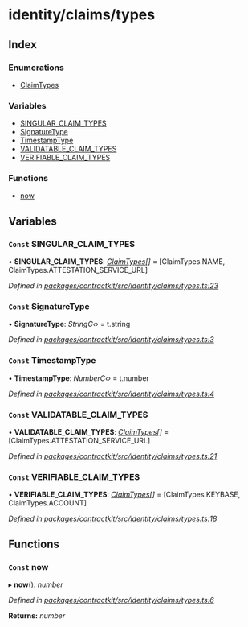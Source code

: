 # identity/claims/types

## Index

### Enumerations

* [ClaimTypes](../enums/_identity_claims_types_.claimtypes.md)

### Variables

* [SINGULAR\_CLAIM\_TYPES](_identity_claims_types_.md#const-singular_claim_types)
* [SignatureType](_identity_claims_types_.md#const-signaturetype)
* [TimestampType](_identity_claims_types_.md#const-timestamptype)
* [VALIDATABLE\_CLAIM\_TYPES](_identity_claims_types_.md#const-validatable_claim_types)
* [VERIFIABLE\_CLAIM\_TYPES](_identity_claims_types_.md#const-verifiable_claim_types)

### Functions

* [now](_identity_claims_types_.md#const-now)

## Variables

### `Const` SINGULAR\_CLAIM\_TYPES

• **SINGULAR\_CLAIM\_TYPES**: [_ClaimTypes_](../enums/_identity_claims_types_.claimtypes.md)_\[\]_ = \[ClaimTypes.NAME, ClaimTypes.ATTESTATION\_SERVICE\_URL\]

_Defined in_ [_packages/contractkit/src/identity/claims/types.ts:23_](https://github.com/celo-org/celo-monorepo/blob/master/packages/contractkit/src/identity/claims/types.ts#L23)

### `Const` SignatureType

• **SignatureType**: _StringC‹›_ = t.string

_Defined in_ [_packages/contractkit/src/identity/claims/types.ts:3_](https://github.com/celo-org/celo-monorepo/blob/master/packages/contractkit/src/identity/claims/types.ts#L3)

### `Const` TimestampType

• **TimestampType**: _NumberC‹›_ = t.number

_Defined in_ [_packages/contractkit/src/identity/claims/types.ts:4_](https://github.com/celo-org/celo-monorepo/blob/master/packages/contractkit/src/identity/claims/types.ts#L4)

### `Const` VALIDATABLE\_CLAIM\_TYPES

• **VALIDATABLE\_CLAIM\_TYPES**: [_ClaimTypes_](../enums/_identity_claims_types_.claimtypes.md)_\[\]_ = \[ClaimTypes.ATTESTATION\_SERVICE\_URL\]

_Defined in_ [_packages/contractkit/src/identity/claims/types.ts:21_](https://github.com/celo-org/celo-monorepo/blob/master/packages/contractkit/src/identity/claims/types.ts#L21)

### `Const` VERIFIABLE\_CLAIM\_TYPES

• **VERIFIABLE\_CLAIM\_TYPES**: [_ClaimTypes_](../enums/_identity_claims_types_.claimtypes.md)_\[\]_ = \[ClaimTypes.KEYBASE, ClaimTypes.ACCOUNT\]

_Defined in_ [_packages/contractkit/src/identity/claims/types.ts:18_](https://github.com/celo-org/celo-monorepo/blob/master/packages/contractkit/src/identity/claims/types.ts#L18)

## Functions

### `Const` now

▸ **now**\(\): _number_

_Defined in_ [_packages/contractkit/src/identity/claims/types.ts:6_](https://github.com/celo-org/celo-monorepo/blob/master/packages/contractkit/src/identity/claims/types.ts#L6)

**Returns:** _number_

